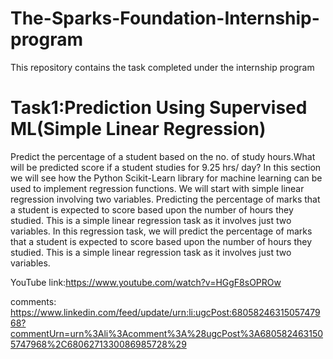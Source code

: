 # The-Sparks-Foundation-Internship-program
This repository contains the task completed under the internship program

# Task1:Prediction Using Supervised ML(Simple Linear Regression)

Predict the percentage of a student based on the no. of study hours.What will be predicted score if a student studies for 9.25 hrs/ day?
In this section we will see how the Python Scikit-Learn library for machine learning can be used to implement regression functions. We will start with simple linear regression involving two variables.
 Predicting the percentage of marks that a student is expected to score based upon the number of hours they studied. This is a simple linear regression task as it involves just two variables.
In this regression task, we will predict the percentage of marks that a student is expected to score based upon the number of hours they studied. This is a simple linear regression task as it involves just two variables.

YouTube link:https://www.youtube.com/watch?v=HGgF8sOPROw





















comments:
https://www.linkedin.com/feed/update/urn:li:ugcPost:6805824631505747968?commentUrn=urn%3Ali%3Acomment%3A%28ugcPost%3A6805824631505747968%2C6806271330086985728%29
